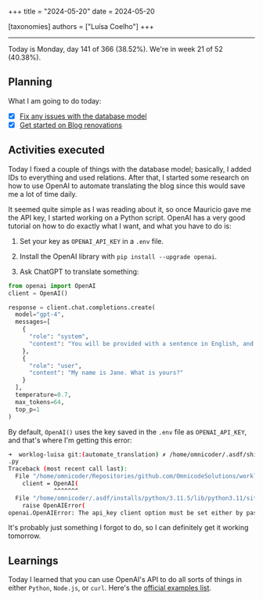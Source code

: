 +++
title = "2024-05-20"
date = 2024-05-20

[taxonomies]
authors = ["Luísa Coelho"]
+++

---

Today is Monday, day 141 of 366 (38.52%). We're in week 21 of 52 (40.38%).

## Planning

What I am going to do today:

- [x] [Fix any issues with the database model](https://github.com/OmnicodeSolutions/scanspend/issues/1)
- [x] [Get started on Blog renovations](https://github.com/OmnicodeSolutions/blog/issues/182)

## Activities executed

Today I fixed a couple of things with the database model; basically, I added IDs to everything and used relations. After that, I started some research on how to use OpenAI to automate translating the blog since this would save me a lot of time daily.

It seemed quite simple as I was reading about it, so once Mauricio gave me the API key, I started working on a Python script. OpenAI has a very good tutorial on how to do exactly what I want, and what you have to do is:

1. Set your key as `OPENAI_API_KEY` in a `.env` file.

2. Install the OpenAI library with `pip install --upgrade openai`.

3. Ask ChatGPT to translate something:

```python
from openai import OpenAI
client = OpenAI()

response = client.chat.completions.create(
  model="gpt-4",
  messages=[
    {
      "role": "system",
      "content": "You will be provided with a sentence in English, and your task is to translate it into French."
    },
    {
      "role": "user",
      "content": "My name is Jane. What is yours?"
    }
  ],
  temperature=0.7,
  max_tokens=64,
  top_p=1
)
```

By default, `OpenAI()` uses the key saved in the `.env` file as `OPENAI_API_KEY`, and that's where I'm getting this error:

```bash
➜  worklog-luisa git:(automate_translation) ✗ /home/omnicoder/.asdf/shims/python3.11 /home/omnicoder/Repositories/github.com/OmnicodeSolutions/worklog-luisa/translate
.py
Traceback (most recent call last):
  File "/home/omnicoder/Repositories/github.com/OmnicodeSolutions/worklog-luisa/translate.py", line 4, in <module>
    client = OpenAI(
             ^^^^^^^
  File "/home/omnicoder/.asdf/installs/python/3.11.5/lib/python3.11/site-packages/openai/_client.py", line 104, in __init__
    raise OpenAIError(
openai.OpenAIError: The api_key client option must be set either by passing api_key to the client or by setting the OPENAI_API_KEY environment variable
```

It's probably just something I forgot to do, so I can definitely get it working tomorrow.

## Learnings

Today I learned that you can use OpenAI's API to do all sorts of things in either `Python`, `Node.js`, or `curl`. Here's the [official examples list](https://platform.openai.com/examples).
